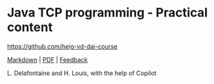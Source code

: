 [markdown]: https://github.com/heig-vd-dai-course/heig-vd-dai-course/blob/main/07-java-tcp-programming/PRACTICAL_CONTENT.md
[pdf]: https://heig-vd-dai-course.github.io/heig-vd-dai-course/07-java-tcp-programming/07-java-tcp-programming-practical-content.pdf
[feedback]: https://github.com/orgs/heig-vd-dai-course/discussions/1

# Java TCP programming - Practical content

<https://github.com/heig-vd-dai-course>

[Markdown][markdown] | [PDF][pdf] | [Feedback][feedback]

L. Delafontaine and H. Louis, with the help of Copilot
